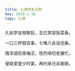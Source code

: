 ```yaml
---
title: 七律学友又聚
key: 2019.1.18
tags: 七律
---
```


久别学友相聚狂，互忆笑容饭菜香。

一口三杯叙往事，七嘴八舌话沧桑。

情浓调侃青梅涩，性烈唠叨老骥忙。

叟妪爱提少时美，再约来日诉衷肠。

</br>

